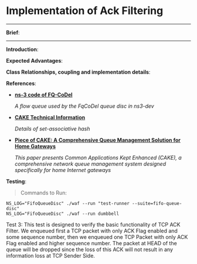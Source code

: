 # Implementation of Ack Filtering
---
**Brief**: 

---

**Introduction**:



**Expected Advantages**: 



**Class Relationships, coupling and implementation details**: 

**References**:
* [**ns-3 code of FQ-CoDel**](https://gitlab.com/nsnam/ns-3-dev/blob/master/src/traffic-control/model/fq-codel-queue-disc.h) 
  
  _A flow queue used by the FqCoDel queue disc in ns3-dev_

* [**CAKE Technical Information**](https://www.bufferbloat.net/projects/codel/wiki/CakeTechnical/)
  
  _Details of set-associative hash_
 
* [**Piece of CAKE: A Comprehensive Queue Management Solution for Home Gateways**](https://arxiv.org/pdf/1804.07617.pdf)

  _This paper presents Common Applications Kept Enhanced (CAKE), a comprehensive network queue management system designed specifically for home Internet gateways_
  
**Testing**: 

> Commands to Run:
```shell
NS_LOG="FifoQueueDisc" ./waf --run "test-runner --suite=fifo-queue-disc"
NS_LOG="FifoQueueDisc" ./waf --run dumbbell
```

Test 3: This test is designed to verify the basic functionality of TCP ACK Filter.
We enqueued first a TCP packet with only ACK Flag enabled and some sequence
number, then we enqueued one TCP Packet with only ACK Flag enabled and
higher sequence number. The packet at HEAD of the queue will be dropped
since the loss of this ACK will not result in any information loss at TCP Sender
Side.